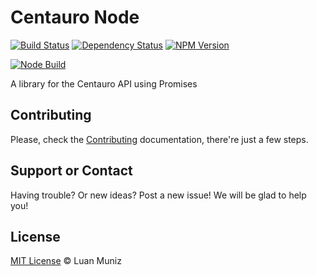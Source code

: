 Centauro Node
===================
[![Build Status][travis-image]][travis-url] [![Dependency Status][depstat-image]][depstat-url] [![NPM Version][node-image]][node-url]

[![Node Build][nodei-image]][nodei-url]

A library for the Centauro API using Promises

## Contributing

Please, check the [Contributing](CONTRIBUTING.md) documentation, there're just a few steps.

## Support or Contact

Having trouble? Or new ideas? Post a new issue! We will be glad to help you!

## License

[MIT License](http://luanmuniz.mit-license.org) © Luan Muniz

[travis-url]: https://travis-ci.org/luanmuniz/centauro-node
[travis-image]: https://travis-ci.org/luanmuniz/centauro-node.png?branch=master
[depstat-url]: https://david-dm.org/luanmuniz/centauro-node
[depstat-image]: https://david-dm.org/luanmuniz/centauro-node.png
[nodei-image]: https://nodei.co/npm/centauro.png
[nodei-url]: https://nodei.co/npm/centauro
[node-image]: https://badge.fury.io/js/centauro.svg
[node-url]: http://badge.fury.io/js/centauro